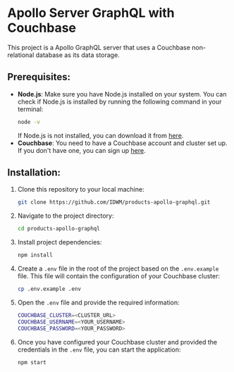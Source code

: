  # Apollo Server GraphQL with Couchbase

 This project is a Apollo GraphQL server that uses a Couchbase non-relational database as its data storage.

 ## Prerequisites:
- **Node.js**: Make sure you have Node.js installed on your system. You can check if Node.js is installed by running the following command in your terminal:
    ```bash
    node -v
    ```
    If Node.js is not installed, you can download it from [here](https://nodejs.org/en).
- **Couchbase**: You need to have a Couchbase account and cluster set up. If you don't have one, you can sign up [here](https://cloud.couchbase.com/sign-in).

 ## Installation:

 1. Clone this repository to your local machine:

    ```bash
    git clone https://github.com/IDWM/products-apollo-graphql.git
    ```

 2. Navigate to the project directory:

    ```bash
    cd products-apollo-graphql
    ```

 3. Install project dependencies:

    ```bash
    npm install
    ```

 4. Create a `.env` file in the root of the project based on the `.env.example` file. This file will contain the configuration of your Couchbase cluster:

    ```bash
    cp .env.example .env
    ```

 5. Open the `.env` file and provide the required information:

    ```bash
    COUCHBASE_CLUSTER=<CLUSTER_URL>
    COUCHBASE_USERNAME=<YOUR_USERNAME>
    COUCHBASE_PASSWORD=<YOUR_PASSWORD>
    ```

 6. Once you have configured your Couchbase cluster and provided the credentials in the `.env` file, you can start the application:

    ```bash
    npm start
    ```